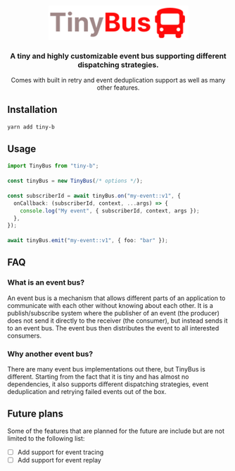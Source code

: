 <p align="center">
  <a href="https://github.com/fabio-nettis/tiny-bus">
    <img src="./assets/logo.svg" width="318px" alt="TinyBus Logo" />
  </a>
</p>

<h3 align="center">A tiny and highly customizable event bus supporting different dispatching strategies.</h3>

<p align="center">Comes with built in retry and event deduplication support as well as many other features.</p>

## Installation

```bash
yarn add tiny-b
```

## Usage

```typescript
import TinyBus from "tiny-b";

const tinyBus = new TinyBus(/* options */);

const subscriberId = await tinyBus.on("my-event::v1", {
  onCallback: (subscriberId, context, ...args) => {
    console.log("My event", { subscriberId, context, args });
  },
});

await tinyBus.emit("my-event::v1", { foo: "bar" });
```

## FAQ

### What is an event bus?

An event bus is a mechanism that allows different parts of an application to communicate with each other without knowing about each other. It is a publish/subscribe system where the publisher of an event (the producer) does not send it directly to the receiver (the consumer), but instead sends it to an event bus. The event bus then distributes the event to all interested consumers.

### Why another event bus?

There are many event bus implementations out there, but TinyBus is different. Starting from the fact that it is tiny and has almost no dependencies, it also supports different dispatching strategies, event deduplication and retrying failed events out of the box.

## Future plans

Some of the features that are planned for the future are include but are not limited to the following list:

- [ ] Add support for event tracing
- [ ] Add support for event replay

